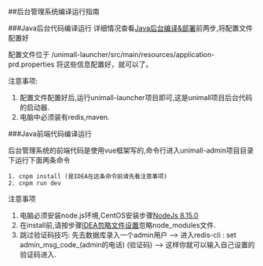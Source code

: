 ##后台管理系统编译运行指南

###Java后台代码编译运行
详细情况查看[Java后台编译&部署](server.md)前两步,将配置文件配置好

配置文件位于 /unimall-launcher/src/main/resources/application-prd.properties 将这些信息配置好，就可以了。

注意事项:

1. 配置文件配置好后,运行unimall-launcher项目即可,这是unimall项目后台代码的启动器.
2. 电脑中必须装有redis,maven.


###Java前端代码编译运行

后台管理系统的前端代码是使用vue框架写的,命令行进入unimall-admin项目目录下运行下面两条命令
```
1. cnpm install (是IDEA在这条命令前请先看注意事项)
2. cnpm run dev
```

注意事项

1. 电脑必须安装node.js环境,CentOS安装步骤[NodeJs 8.15.0](https://github.com/windymuse/document-basic/blob/master/CentOS_Install_NodeJS_8.15.0.md)
2. 在install前,请按步骤[IDEA忽略文件设置](https://www.cnblogs.com/sxdcgaq8080/p/9007883.html)忽略node_modules文件.
3. 跳过验证码技巧: 先去数据库录入一个admin用户 --> 进入redis-cli : set admin_msg_code_(admin的电话) (验证码)  --> 这样你就可以输入自己设置的验证码进入.

